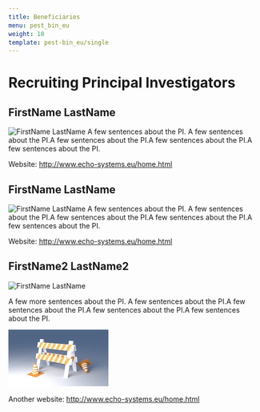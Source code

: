 ```yaml
---
title: Beneficiaries
menu: pest_bin_eu
weight: 10
template: pest-bin_eu/single
---
```

# Recruiting Principal Investigators

## FirstName LastName

![FirstName LastName](/img/flags/eu_flag.jpg) A few sentences about the PI. A few sentences about the PI.A few sentences about the PI.A few sentences about the PI.A few sentences about the PI.

Website: http://www.echo-systems.eu/home.html

## FirstName LastName

![FirstName LastName](/img/flags/eu_flag.jpg) A few sentences about the PI. A few sentences about the PI.A few sentences about the PI.A few sentences about the PI.A few sentences about the PI.

Website: http://www.echo-systems.eu/home.html



## FirstName2 LastName2

![FirstName LastName](/img/flags/eu_flag.jpg) 

A few more sentences about the PI. A few sentences about the PI.A few sentences about the PI.A few sentences about the PI.A few sentences about the PI.

![](img/construction.jpg)

Another website: http://www.echo-systems.eu/home.html